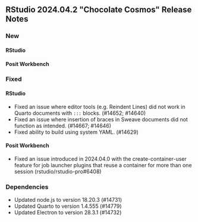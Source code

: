 ## RStudio 2024.04.2 "Chocolate Cosmos" Release Notes


### New

#### RStudio

#### Posit Workbench

### Fixed

#### RStudio

- Fixed an issue where editor tools (e.g. Reindent Lines) did not work in Quarto documents with `:::` blocks. (#14652; #14640)
- Fixed an issue where insertion of braces in Sweave documents did not function as intended. (#14667; #14646)
- Fixed ability to build using system YAML. (#14629)
  
#### Posit Workbench

- Fixed an issue introduced in 2024.04.0 with the create-container-user feature for job launcher plugins that reuse a container for more than one session (rstudio/rstudio-pro#6408)

### Dependencies

- Updated node.js to version 18.20.3 (#14731)
- Updated Quarto to version 1.4.555 (#14779)
- Updated Electron to version 28.3.1 (#14732)
